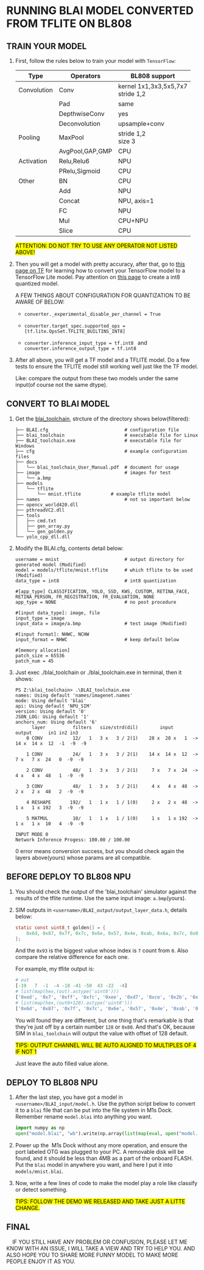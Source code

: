 # RUNNING BLAI MODEL CONVERTED FROM TFLITE ON BL808

## TRAIN YOUR MODEL

1) First, follow the rules below to train your model with `TensorFlow`:
   
   | Type        | Operators       | BL808 support                         |
   | ----------- | --------------- | ------------------------------------- |
   | Convolution | Conv            | kernel 1x1,3x3,5x5,7x7<br/>stride 1,2 |
   |             | Pad             | same                                  |
   |             | DepthwiseConv   | yes                                   |
   |             | Deconvolution   | upsample+conv                         |
   | Pooling     | MaxPool         | stride 1,2<br/>size 3                 |
   |             | AvgPool,GAP,GMP | CPU                                   |
   | Activation  | Relu,Relu6      | NPU                                   |
   |             | PRelu,Sigmoid   | CPU                                   |
   | Other       | BN              | CPU                                   |
   |             | Add             | NPU                                   |
   |             | Concat          | NPU, axis=1                           |
   |             | FC              | NPU                                   |
   |             | Mul             | CPU+NPU                               |
   |             | Slice           | CPU                                   |
   
   <mark>ATTENTION: DO NOT TRY TO USE ANY OPERATOR NOT LISTED ABOVE!</mark>
2. Then you will get a model with pretty accuracy, after that, go to [this page on TF](https://www.tensorflow.org/lite/models/convert/convert_models#converting_a_keras_h5_model_) for learning how to convert your TensorFlow model to a TensorFlow Lite model. Pay attention on [this page](https://www.tensorflow.org/lite/performance/post_training_integer_quant) to create a int8 quantized model.
   
   A FEW THINGS ABOUT CONFIGURATION FOR QUANTIZATION TO BE AWARE OF BELOW:
   
   - `converter._experimental_disable_per_channel = True`
   
   - `converter.target_spec.supported_ops = [tf.lite.OpsSet.TFLITE_BUILTINS_INT8]`
   
   - `converter.inference_input_type = tf.int8 ` and `converter.inference_output_type = tf.int8`

3. After all above, you will get a TF model and a TFLITE model. Do a few tests to ensure the TFLITE model still working well just like the TF model.
   
   Like: compare the output from these two models under the same input(of course not the same dtype).

## CONVERT TO BLAI MODEL

1. Get the [blai_toolchain](https://dl.sipeed.com/shareURL/MAIX/M1s/M1s_Dock/8_Toolchain/blai_npu), strcture of the directory shows below(filtered):
   
   ```shell
   ├── BLAI.cfg                            # configuration file
   ├── blai_toolchain                      # executable file for Linux
   ├── BLAI_toolchain.exe                  # executable file for Windows
   ├── cfg                                 # example configuration files
   ├── docs
   │   └── blai_toolchain_User_Manual.pdf  # document for usage
   ├── image                               # images for test
   │   └── a.bmp
   ├── models
   │   └── tflite
   │       └── mnist.tflite           # example tflite model
   ├── names                               # not so important below
   ├── opencv_world420.dll
   ├── pthreadVC2.dll
   ├── tools
   │   ├── cmd.txt
   │   ├── gen_array.py
   │   └── gen_golden.py
   └── yolo_cpp_dll.dll
   ```

2. Modify the BLAI.cfg, contents detail below:
   
   ```textile
   username = mnist                        # output directory for generated model (Modified)
   model = models/tflite/mnist.tflite      # which tflite to be used (Modified)
   data_type = int8                        # int8 quantization
   
   #[app_type] CLASSIFICATION, YOLO, SSD, KWS, CUSTOM, RETINA_FACE, RETINA_PERSON, FR_REGISTRATION, FR_EVALUATION, NONE
   app_type = NONE                         # no post procedure
   
   #[input data_type]: image, file
   input_type = image
   input_data = image/a.bmp                # test image (Modified)
   
   #[input format]: NHWC, NCHW
   input_format = NHWC                     # keep default below
   
   #[memory allocation]
   patch_size = 65536
   patch_num = 45
   ```

3. Just exec ./blai_toolchain or ./blai_toolchain.exe in terminal, then it shows:
   
   ```shell
   PS Z:\blai_toolchain> .\BLAI_toolchain.exe
   names: Using default 'names/imagenet.names'
   mode: Using default 'blai'
   api: Using default 'NPU_SIM'
   version: Using default '0'
   JSON_LOG: Using default '1'
   anchors_num: Using default '6'
         layer          filters   size/strd(dil)        input                output      in1 in2 in3
       0 CONV           12/   1   3 x   3 / 2(1)    28 x  28 x   1  ->   14 x  14 x  12  -1  -9  -9
   
       1 CONV           24/   1   3 x   3 / 2(1)    14 x  14 x  12  ->    7 x   7 x  24   0  -9  -9
   
       2 CONV           48/   1   3 x   3 / 2(1)     7 x   7 x  24  ->    4 x   4 x  48   1  -9  -9
   
       3 CONV           48/   1   3 x   3 / 2(1)     4 x   4 x  48  ->    2 x   2 x  48   2  -9  -9
   
       4 RESHAPE       192/   1   1 x   1 / 1(0)     2 x   2 x  48  ->    1 x   1 x 192   3  -9  -9
   
       5 MATMUL         10/   1   1 x   1 / 1(0)     1 x   1 x 192  ->    1 x   1 x  10   4  -9  -9
   
   INPUT MODE 0
   Network Inference Progess: 100.00 / 100.00
   ```
   
   0 error means conversion success, but you should check again the layers above(yours) whose params are all compatible.

## BEFORE DEPLOY TO BL808 NPU

1. You should check the output of the 'blai_toolchain' simulator against the results of the tflite runtime. Use the same input image: `a.bmp`(yours).

2. SIM outputs  in  `<username>/BLAI_output/output_layer_data.h`, details below:
   
   ```c
   static const uint8_t golden[] = {
       0x6d, 0x87, 0x7f, 0x7c, 0x6e, 0x57, 0x4e, 0xab, 0x6a, 0x7c, 0x00, 0x00
   };
   ```
   
   And the `0x93` is the biggest value whose index is `7` count from `0`. Also compare the relative difference for each one.
   
   For example, my tflite output is:
   
   ```python
   # out
   [-19   7  -1  -4 -18 -41 -50  43 -22  -4]
   # list(map(hex,(out).astype('uint8')))
   ['0xed', '0x7', '0xff', '0xfc', '0xee', '0xd7', '0xce', '0x2b', '0xea', '0xfc']
   # list(map(hex,(out0+128).astype('uint8')))
   ['0x6d', '0x87', '0x7f', '0x7c', '0x6e', '0x57', '0x4e', '0xab', '0x6a', '0x7c']
   ```
   
   You will found they are different,  but one thing that's remarkable is that they're  just off by a certain number `128` or `0x80`. And that's OK, because SIM in `blai_toolchain` will output the value with offset of 128 default.
   
   <mark>TIPS: OUTPUT CHANNEL WILL BE AUTO ALIGNED TO MULTIPLES OF 4 IF NOT 1</mark>
   
   Just leave the auto filled value alone.

## DEPLOY TO BL808 NPU

1. After the last step, you have got a model in `<username>/BLAI_input/model.h`. Use the python script below to convert it to a `blai` file that can be put into the file system in M1s Dock.  Remember rename `model.blai` into anything you want.
   
   ```python
   import numpy as np
   open("model.blai", "wb").write(np.array(list(map(eval, open("model.h").read().split("static const uint8_t blai_model_bin[] = {")[1].split("};")[0].replace(" ", "").replace("\n", "").split(","))), 'uint8'))
   ```

2. Power up the  M1s Dock without any more operation, and ensure the port labeled OTG was plugged to your PC. A removable disk will be found, and it should be less than 4MB as a part of the onboard FLASH. Put the `blai` model in anywhere you want, and here I put it into `models/mnist.blai`.

3. Now, write a few lines of code to make the model play a role like classify or detect something.
   
   <mark>TIPS: FOLLOW THE DEMO WE RELEASED AND TAKE JUST A LITTE CHANGE.</mark>

## FINAL

    IF YOU STILL HAVE ANY PROBLEM OR CONFUSION, PLEASE LET ME KNOW WITH AN ISSUE, I WILL TAKE A VIEW AND TRY TO HELP YOU. AND ALSO HOPE YOU TO SHARE MORE FUNNY MODEL TO MAKE MORE PEOPLE ENJOY IT AS YOU.
